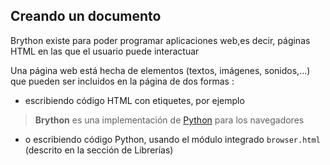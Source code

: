 Creando un documento
--------------------

Brython existe para poder programar aplicaciones web,es decir, páginas HTML en las que el usuario puede interactuar

Una página web está hecha de elementos (textos, imágenes, sonidos,...) que pueden ser incluidos en la página de dos formas :

- escribiendo código HTML con etiquetes, por ejemplo

>    <html>
>    <body>
>    <b>Brython</b> es una implementación de <a href="http://www.python.org">Python</a> 
>    para los navegadores
>    </body>
>    </html>

- o escribiendo código Python, usando el módulo integrado `browser.html` (descrito en la sección de Librerías)

>    <html>
>    <body>
>    <script type="text/python">
>    from browser.html import A,B
>    doc <= B("Brython")+"es una implementación de "
>    doc <= A("Python",href="http://www.python.org")+" para los navegadores"
>    </script>
>    </body>
>    </html>

